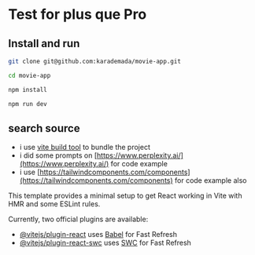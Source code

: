 # Test for plus que Pro

## Install and run
```bash
git clone git@github.com:karademada/movie-app.git

cd movie-app

npm install

npm run dev
```

## search source
 - i use [vite build tool](https://vitejs.dev/guide/) to bundle the project
 - i did some prompts on [https://www.perplexity.ai/](https://www.perplexity.ai/) for code example
 - i use [https://tailwindcomponents.com/components](https://tailwindcomponents.com/components) for code example also 



This template provides a minimal setup to get React working in Vite with HMR and some ESLint rules.

Currently, two official plugins are available:

- [@vitejs/plugin-react](https://github.com/vitejs/vite-plugin-react/blob/main/packages/plugin-react/README.md) uses [Babel](https://babeljs.io/) for Fast Refresh
- [@vitejs/plugin-react-swc](https://github.com/vitejs/vite-plugin-react-swc) uses [SWC](https://swc.rs/) for Fast Refresh
